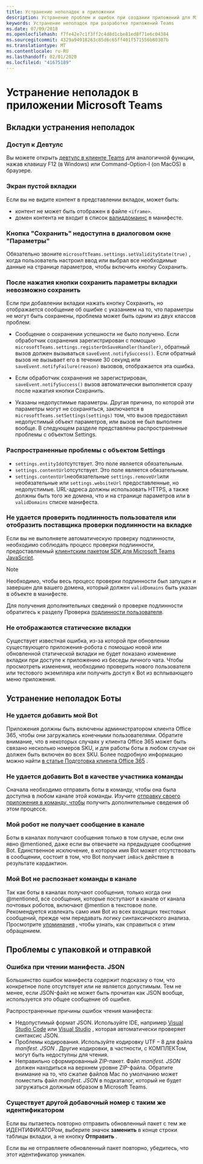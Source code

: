 ```yaml
---
title: Устранение неполадок в приложении
description: Устранение проблем и ошибок при создании приложений для Microsoft Teams
keywords: Устранение неполадок при разработке приложений Teams
ms.date: 07/09/2018
ms.openlocfilehash: f7fe42e7c1f3ff2c4d8d1cbe81ed8f71e6c04384
ms.sourcegitcommit: 4329a94918263c85d6c65ff401f571556b80307b
ms.translationtype: MT
ms.contentlocale: ru-RU
ms.lasthandoff: 02/01/2020
ms.locfileid: "41675189"
---
```

# <a name="troubleshoot-your-microsoft-teams-app"></a>Устранение неполадок в приложении Microsoft Teams

## <a name="troubleshooting-tabs"></a>Вкладки устранения неполадок

### <a name="accessing-the-devtools"></a>Доступ к Девтулс

Вы можете открыть [девтулс в клиенте Teams](~/tabs/how-to/developer-tools.md) для аналогичной функции, нажав клавишу F12 (в Windows) или Command-Option-I (on MacOS) в браузере.

### <a name="blank-tab-screen"></a>Экран пустой вкладки

Если вы не видите контент в представлении вкладок, может быть:

* контент не может быть отображен в файле `<iframe>`.
* домен контента не входит в список [валиддомаинс](~/resources/schema/manifest-schema.md#validdomains) в манифесте.

### <a name="the-save-button-isnt-enabled-on-the-settings-dialog"></a>Кнопка "Сохранить" недоступна в диалоговом окне "Параметры"

Обязательно звоните `microsoftTeams.settings.setValidityState(true)` , когда пользователь настроил ввод или выбрал все необходимые данные на странице параметров, чтобы включить кнопку Сохранить.

### <a name="after-selecting-the-save-button-the-tab-settings-cannot-be-saved"></a>После нажатия кнопки сохранить параметры вкладки невозможно сохранить

Если при добавлении вкладки нажать кнопку Сохранить, но отображается сообщение об ошибке с указанием на то, что параметры не могут быть сохранены, проблема может быть одним из двух классов проблем:

* Сообщение о сохранении успешности не было получено. Если обработчик сохранения зарегистрирован с помощью `microsoftTeams.settings.registerOnSaveHandler(handler)`, обратный вызов должен вызываться `saveEvent.notifySuccess()`. Если обратный вызов не вызывает его в течение 30 секунд или `saveEvent.notifyFailure(reason)` вызовов, отображается эта ошибка.

* Если обработчик сохранения не зарегистрирован, `saveEvent.notifySuccess()` вызов автоматически выполняется сразу после нажатия кнопки Сохранить.

* Указаны недопустимые параметры. Другая причина, по которой эти параметры могут не сохраняться, заключается в `microsoftTeams.setSettings(settings)` том, что вызов предоставил недопустимый объект параметров, или вызов не был выполнен вообще. В следующем разделе представлены распространенные проблемы с объектом Settings.

### <a name="common-problems-with-the-settings-object"></a>Распространенные проблемы с объектом Settings

* `settings.entityId`отсутствует. Это поле является обязательным.
* `settings.contentUrl`отсутствует. Это поле является обязательным.
* `settings.contentUrl`необязательные `settings.removeUrl`или необязательные или `settings.websiteUrl` предоставленные, но недопустимые. URL-адреса должны использовать HTTPS, а также должны быть того же домена, что и на странице параметров или в `validDomains` списке манифеста.

### <a name="cant-authenticate-the-user-or-display-your-auth-provider-in-your-tab"></a>Не удается проверить подлинность пользователя или отобразить поставщика проверки подлинности на вкладке

Если вы не выполняете автоматическую проверку подлинности, необходимо соблюдать процесс проверки подлинности, предоставляемый [клиентским пакетом SDK для Microsoft Teams JavaScript](/javascript/api/overview/msteams-client.md).

> [!NOTE]
>Необходимо, чтобы весь процесс проверки подлинности был запущен и завершен для вашего домена, который должен `validDomains` быть указан в объекте в манифесте.

Для получения дополнительных сведений о проверке подлинности обратитесь к разделу Проверка [подлинности пользователя](~/concepts/authentication/authentication.md).

### <a name="static-tabs-not-showing-up"></a>Не отображаются статические вкладки

Существует известная ошибка, из-за которой при обновлении существующего приложения-робота с помощью новой или обновленной статической вкладки не будет показано изменение вкладки при доступе к приложению из беседы личного чата.  Чтобы просмотреть изменения, необходимо проверить нового пользователя или тестового экземпляра или получить доступ к Bot из всплывающего меню приложения.

## <a name="troubleshooting-bots"></a>Устранение неполадок Боты

### <a name="cant-add-my-bot"></a>Не удается добавить мой Bot

Приложения должны быть включены администратором клиента Office 365, чтобы они загружались конечными пользователями. Обратите внимание, что в некоторых случаях у клиента Office 365 может быть связано несколько номеров SKU, и для работы боты в любом случае он должен быть включен во всех SKU. Более подробную информацию можно найти [в статье Подготовка клиента Office 365](~/concepts/build-and-test/prepare-your-o365-tenant.md) .

### <a name="cant-add-bot-as-a-member-of-a-team"></a>Не удается добавить Bot в качестве участника команды

Сначала необходимо отправить боты в команду, чтобы она была доступна в любом канале этой команды. Изучите [отправку своего приложения в команду, чтобы](~/concepts/deploy-and-publish/apps-upload.md) получить дополнительные сведения об этом процессе.

### <a name="my-bot-doesnt-get-my-message-in-a-channel"></a>Мой робот не получает сообщение в канале

Боты в каналах получают сообщения только в том случае, если они явно @mentioned, даже если вы отвечаете на предыдущее сообщение Bot. Единственное исключение, в котором имя Bot может отсутствовать в сообщении, состоит в том, что Bot получает `imBack` действие в результате кардактион.

### <a name="my-bot-doesnt-understand-my-commands-when-in-a-channel"></a>Мой Bot не распознает команды в канале

Так как боты в каналах получают сообщения, только когда они @mentioned, все сообщения, которые поступают в канале от канала почтовых роботов, включают @mention в текстовое поле. Рекомендуется извлекать само имя Bot из всех входящих текстовых сообщений, прежде чем передавать логику синтаксического анализа. Просмотрите [упоминания](~/bots/how-to/conversations/channel-and-group-conversations.md#working-with--mentions) , чтобы узнать, как справиться с этим обращением.

## <a name="issues-with-packaging-and-uploading"></a>Проблемы с упаковкой и отправкой

### <a name="error-while-reading-manifestjson"></a>Ошибка при чтении манифеста. JSON

Большинство ошибок манифеста содержит подсказку о том, что конкретное поле отсутствует или не является допустимым. Тем не менее, если JSON-файл не может быть прочитан как JSON вообще, используется это общее сообщение об ошибке.

Распространенные причины ошибок чтения манифеста:

* Недопустимый формат JSON. Используйте IDE, например [Visual Studio Code](https://code.visualstudio.com) или [Visual Studio](https://www.visualstudio.com/vs/) , которая автоматически проверяет синтаксис JSON.
* Проблемы кодирования. Используйте кодировку UTF – 8 для файла *manifest. JSON* . Другие кодировки, в частности, с КОМПЛЕКТом, могут быть недоступны для чтения.
* Неправильно сформированный ZIP-пакет. Файл *manifest. JSON* должен находиться на верхнем уровне ZIP-файла. Обратите внимание на то, что сжатие файлов Mac по умолчанию может поместить файл *manifest. JSON* в подкаталог, который не будет загружаться должным образом в Microsoft Teams.

### <a name="another-extension-with-same-id-exists"></a>Существует другой добавочный номер с таким же идентификатором

Если вы пытаетесь повторно отправить обновленный пакет с тем же ИДЕНТИФИКАТОРом, выберите значок **заменить** в конце строки таблицы вкладки, а не кнопку **Отправить** .

Если вы не отправляете обновленный пакет повторно, убедитесь, что этот идентификатор уникален.
